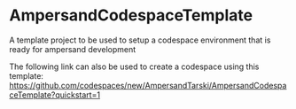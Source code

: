 # AmpersandCodespaceTemplate
A template project to be used to setup a codespace environment that is ready for ampersand development

The following link can also be used to create a codespace using this template:
https://github.com/codespaces/new/AmpersandTarski/AmpersandCodespaceTemplate?quickstart=1
